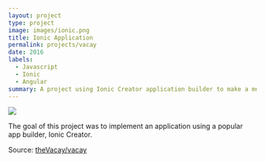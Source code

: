 ```yaml
---
layout: project
type: project
image: images/ionic.png
title: Ionic Application
permalink: projects/vacay
date: 2016
labels:
  - Javascript
  - Ionic
  - Angular
summary: A project using Ionic Creator application builder to make a mobile friendly application for the web.
---
```


<img class="ui medium right floated rounded image" src=".../images/ionicsh.png">

The goal of this project was to implement an application using a popular app builder, Ionic Creator. 

 
Source: <a href="https://github.com/theVacay/vacay"><i class="large github icon"></i>theVacay/vacay</a>
